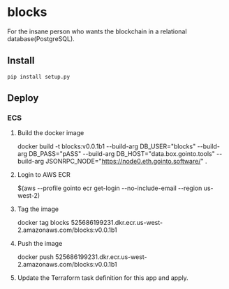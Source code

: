 # blocks

For the insane person who wants the blockchain in a relational database(PostgreSQL).

## Install

    pip install setup.py

## Deploy

### ECS

1) Build the docker image

    docker build -t blocks:v0.0.1b1 --build-arg DB_USER="blocks" --build-arg DB_PASS="pASS" --build-arg DB_HOST="data.box.gointo.tools" --build-arg JSONRPC_NODE="https://node0.eth.gointo.software/" .

2) Login to AWS ECR

    $(aws --profile gointo ecr get-login --no-include-email --region us-west-2)

3) Tag the image

    docker tag blocks 525686199231.dkr.ecr.us-west-2.amazonaws.com/blocks:v0.0.1b1

4) Push the image

    docker push 525686199231.dkr.ecr.us-west-2.amazonaws.com/blocks:v0.0.1b1

5) Update the Terraform task definition for this app and apply.